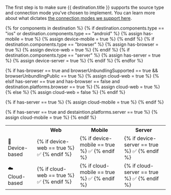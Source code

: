 The first step is to make sure {{ destination.title }} supports the source type and connection mode you've chosen to implement. You can learn more about what dictates [the connection modes we support here](https://segment.com/docs/destinations/#connection-modes).


<!--
components -> how do we send data
platforms -> what data do we recognize-->

{% for components in destination %}
  {% if destination.components.type == "ios" or destination.components.type == "android" %}
    {% assign has-mobile = true %}
    {% assign device-mobile = true %}
  {% endif %}
  {% if destination.components.type == "browser" %}
    {% assign has-browser = true %}
    {% assign device-web = true %}
  {% endif %}
  {% if destination.components.type == "server" %}
    {% assign has-server = true %}
    {% assign device-server = true %}
  {% endif %}
{% endfor %}

<!-- `cloud-web` is complicated -->
{% if has-browser == true and browserUnbundlingSupported == true && browserUnbundlingPublic == true %}
  {% assign cloud-web = true %}
{% elsif has-server == true and has-browser == false and destination.platforms.browser == true %}
  {% assign cloud-web = true %}
{% else %}
  {% assign cloud-web = false %}
{% endif %}

<!-- cloud-mobile only checks for server? -->
{% if has-server == true %}
{% assign cloud-mobile = true %}
{% endif %}

<!-- cloud-server is also complicated -->
{% if has-server == true and destaintion.platforms.server == true %}
{% assign cloud-mobile = true %}
{% endif %}

<table>
  <tr>
    <th></th>
    <th>Web</th>
    <th>Mobile</th>
    <th>Server</th>
  </tr>
  <tr>
    <td>📱 Device-based</td>
    <td>{% if device-web == true %} ✅ {% endif %}</td>
    <td>{% if device-mobile == true %} ✅ {% endif %}</td>
    <td>{% if device-server == true %} ✅ {% endif %}</td>
  </tr>
  <tr>
    <td>☁️  Cloud-based</td>
    <td>{% if cloud-web == true %} ✅ {% endif %}</td>
    <td>{% if cloud-mobile == true %} ✅ {% endif %}</td>
    <td>{% if cloud-server == true %} ✅ {% endif %}</td>
  </tr>
</table>